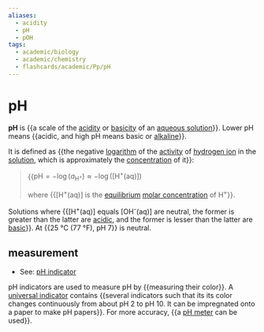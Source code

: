 ```yaml
---
aliases:
  - acidity
  - pH
  - pOH
tags:
  - academic/biology
  - academic/chemistry
  - flashcards/academic/Pp/pH
---
```


# pH

__pH__ is {{a scale of the [acidity](acid.md) or [basicity](base%20(chemistry).md) of an [aqueous solution](aqueous%20solution.md)}}. Lower pH means {{acidic, and high pH means basic or [alkaline](alkali.md)}}. <!--SR:!2023-06-01,45,290!2023-11-13,167,310-->

It is defined as {{the negative [logarithm](logarithmic%20scale.md) of the [activity](thermodynamic%20activity.md) of [hydrogen ion](hydrogen%20ion.md) in the [solution](solution%20(chemistry).md), which is approximately the [concentration](concentration.md) of it}}: <!--SR:!2023-06-13,45,250-->

> {{$\text{pH}=-\log\left(a_{\text{H}^+}\right)\approx-\log\left(\left[\text{H}^+\text{(aq)}\right]\right)$
>
> where {{\[H<sup>+</sup>(aq)\] is the [equilibrium](equilibrium%20chemistry.md) [molar concentration](molar%20concentration.md) of H<sup>+</sup>}}. <!--SR:!2023-07-13,74,290-->

Solutions where {{\[H<sup>+</sup>(aq)\] equals \[OH<sup>-</sup>(aq)\] are neutral, the former is greater than the latter are [acidic](acid.md), and the former is lesser than the latter are [basic](base%20(chemistry).md)}}. At {{25 °C (77 °F), pH 7}} is neutral. <!--SR:!2023-06-04,43,290!2023-06-11,26,250-->

## measurement

- See: [pH indicator](pH%20indicator.md)

pH indicators are used to measure pH by {{measuring their color}}. A [universal indicator](universal%20indicator.md) contains {{several indicators such that its its color changes continuously from about pH 2 to pH 10. It can be impregnated onto a paper to make pH papers}}. For more accuracy, {{a [pH meter](pH%20meter.md) can be used}}. <!--SR:!2023-08-04,91,290!2023-06-15,39,230!2023-07-01,69,310-->
